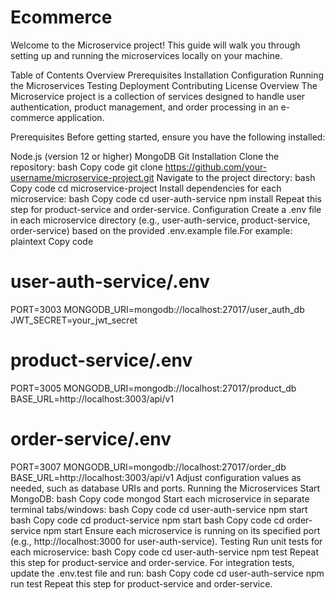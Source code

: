 # Ecommerce
 
Welcome to the Microservice project! This guide will walk you through setting up and running the microservices locally on your machine.

Table of Contents
Overview
Prerequisites
Installation
Configuration
Running the Microservices
Testing
Deployment
Contributing
License
Overview
The Microservice project is a collection of services designed to handle user authentication, product management, and order processing in an e-commerce application.

Prerequisites
Before getting started, ensure you have the following installed:

Node.js (version 12 or higher)
MongoDB
Git
Installation
Clone the repository:
bash
Copy code
git clone https://github.com/your-username/microservice-project.git
Navigate to the project directory:
bash
Copy code
cd microservice-project
Install dependencies for each microservice:
bash
Copy code
cd user-auth-service
npm install
Repeat this step for product-service and order-service.
Configuration
Create a .env file in each microservice directory (e.g., user-auth-service, product-service, order-service) based on the provided .env.example file.For example:
plaintext
Copy code
# user-auth-service/.env
PORT=3003
MONGODB_URI=mongodb://localhost:27017/user_auth_db
JWT_SECRET=your_jwt_secret

# product-service/.env
PORT=3005
MONGODB_URI=mongodb://localhost:27017/product_db
BASE_URL=http://localhost:3003/api/v1

# order-service/.env
PORT=3007
MONGODB_URI=mongodb://localhost:27017/order_db
BASE_URL=http://localhost:3003/api/v1
Adjust configuration values as needed, such as database URIs and ports.
Running the Microservices
Start MongoDB:
bash
Copy code
mongod
Start each microservice in separate terminal tabs/windows:
bash
Copy code
cd user-auth-service
npm start
bash
Copy code
cd product-service
npm start
bash
Copy code
cd order-service
npm start
Ensure each microservice is running on its specified port (e.g., http://localhost:3000 for user-auth-service).
Testing
Run unit tests for each microservice:
bash
Copy code
cd user-auth-service
npm test
Repeat this step for product-service and order-service.
For integration tests, update the .env.test file and run:
bash
Copy code
cd user-auth-service
npm run test
Repeat this step for product-service and order-service.